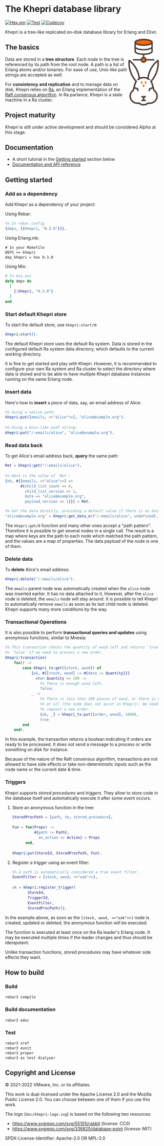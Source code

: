 # The Khepri database library

[![Hex.pm](https://img.shields.io/hexpm/v/khepri)](https://hex.pm/packages/khepri/)
[![Test](https://github.com/rabbitmq/khepri/actions/workflows/test.yaml/badge.svg)](https://github.com/rabbitmq/khepri/actions/workflows/test.yaml)
[![Codecov](https://codecov.io/gh/rabbitmq/khepri/branch/main/graph/badge.svg?token=R0OGKZ2RK2)](https://codecov.io/gh/rabbitmq/khepri)

Khepri is a tree-like replicated on-disk database library for Erlang and
Elixir.

<img align="right" width="100" src="/doc/khepri-logo.svg">

## The basics

Data are stored in a **tree structure**. Each node in the tree is referenced by
its path from the root node. A path is a list of Erlang atoms and/or binaries.
For ease of use, Unix-like path strings are accepted as well.

For **consistency and replication** and to manage data on disk, Khepri relies
on [Ra](https://github.com/rabbitmq/ra), an Erlang implementation of the [Raft
consensus algorithm](https://raft.github.io/). In Ra parlance, Khepri is a
state machine in a Ra cluster.

## Project maturity

Khepri is still under active development and should be considered *Alpha* at
this stage.

## Documentation

* A short tutorial in the [Getting started](#getting-started) section below
* [Documentation and API reference](https://rabbitmq.github.io/khepri/)

## Getting started

### Add as a dependency

Add Khepri as a dependency of your project:

Using Rebar:

```erlang
%% In rebar.config
{deps, [{khepri, "0.3.0"}]}.
```

Using Erlang.mk:

```make
# In your Makefile
DEPS += khepri
dep_khepri = hex 0.3.0
```

Using Mix:

```elixir
# In mix.exs
defp deps do
  [
    {:khepri, "0.3.0"}
  ]
end
```

### Start default Khepri store

To start the default store, use `khepri:start/0`:

```erlang
khepri:start().
```

The default Khepri store uses the default Ra system. Data is stored in the
configured default Ra system data directory, which defaults to the current
working directory.

It is fine to get started and play with Khepri. However, it is recommended to
configure your own Ra system and Ra cluster to select the directory where data
is stored and to be able to have multiple Khepri database instances running on
the same Erlang node.

### Insert data

Here's how to **insert** a piece of data, say, an email address of Alice:

```erlang
%% Using a native path:
khepri:put([emails, <<"alice">>], "alice@example.org").

%% Using a Unix-like path string:
khepri:put("/:emails/alice", "alice@example.org").
```

### Read data back

To get Alice's email address back, **query** the same path:

```erlang
Ret = khepri:get("/:emails/alice"),

%% Here is the value of `Ret':
{ok, #{[emails, <<"alice">>] =>
       #{child_list_count => 0,
         child_list_version => 1,
         data => "alice@example.org",
         payload_version => 1}}} = Ret.
```
```erlang
%% Get the data directly, providing a default value if there is no data:
"alice@example.org" = khepri:get_data_or("/:emails/alice", undefined).
```

The `khepri:get/0` function and many other ones accept a "path pattern".
Therefore it is possible to get several nodes in a single call. The result is a
map where keys are the path to each node which matched the path pattern, and
the values are a map of properties. The data payload of the node is one of
them.

### Delete data

To **delete** Alice's email address:

```erlang
khepri:delete("/:emails/alice").
```

The `emails` parent node was automatically created when the `alice` node was
inserted earlier. It has no data attached to it. However, after the `alice`
node is deleted, the `emails` node will stay around. It is possible to tell
Khepri to automatically remove `emails` as soon as its last child node is
deleted. Khepri supports many more conditions by the way.

### Transactional Operations

It is also possible to perform **transactional queries and updates** using
anonymous functions, similar to Mnesia:

```erlang
%% This transaction checks the quantity of wood left and returns `true` or
%% `false` if we need to process a new order.
khepri:transaction(
    fun() ->
        case khepri_tx:get([stock, wood]) of
            {ok, #{[stock, wood] := #{data := Quantity}}}
              when Quantity >= 100 ->
                %% There is enough wood left.
                false;
            _ ->
                %% There is less than 100 pieces of wood, or there is none
                %% at all (the node does not exist in Khepri). We need to
                %% request a new order.
                {ok, _} = khepri_tx:put([order, wood], 1000),
                true
        end
    end).
```

In this example, the transaction returns a boolean indicating if orders are
ready to be processed. It does not send a message to a process or write
something on disk for instance.

Because of the nature of the Raft consensus algorithm, transactions are not
allowed to have side effects or take non-deterministic inputs such as the node
name or the current date & time.

### Triggers

Khepri supports *stored procedures* and *triggers*. They allow to store code in
the database itself and automatically execute it after some event occurs.

1.  Store an anonymous function in the tree:

    ```erlang
    StoredProcPath = [path, to, stored_procedure],

    Fun = fun(Props) ->
              #{path := Path},
                on_action => Action} = Props
          end,

    khepri:put(StoreId, StoredProcPath, Fun).
    ```

2.  Register a trigger using an event filter:

    ```erlang
    %% A path is automatically considered a tree event filter.
    EventFilter = [stock, wood, <<"oak">>],

    ok = khepri:register_trigger(
           StoreId,
           TriggerId,
           EventFilter,
           StoredProcPath))}.
    ```

In the example above, as soon as the `[stock, wood, <<"oak">>]` node is
created, updated or deleted, the anonymous function will be executed.

The function is executed at least once on the Ra leader's Erlang node. It may
be executed multiple times if the leader changes and thus should be idempotent.

Unlike transaction functions, stored procedures may have whatever side effects
they want.

## How to build

### Build

```
rebar3 compile
```

### Build documentation

```
rebar3 edoc
```

### Test

```
rebar3 xref
rebar3 eunit
rebar3 proper
rebar3 as test dialyzer
```

## Copyright and License

© 2021-2022 VMware, Inc. or its affiliates.

This work is dual-licensed under the Apache License 2.0 and the Mozilla Public
License 2.0. You can choose between one of them if you use this work.

The logo (`doc/khepri-logo.svg`) is based on the following two resources:
* https://www.svgrepo.com/svg/55105/rabbit (license: CC0)
* https://www.svgrepo.com/svg/336625/database-point (license: MIT)

SPDX-License-Identifier: Apache-2.0 OR MPL-2.0
